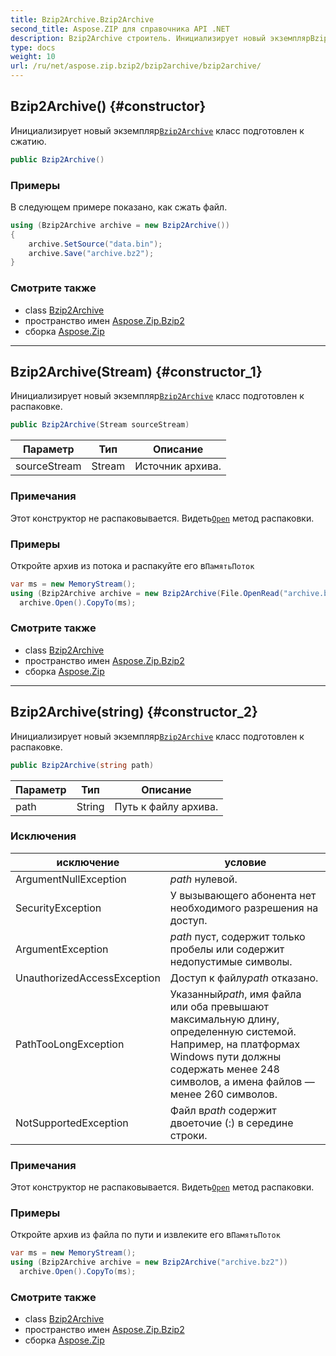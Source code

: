 ```yaml
---
title: Bzip2Archive.Bzip2Archive
second_title: Aspose.ZIP для справочника API .NET
description: Bzip2Archive строитель. Инициализирует новый экземплярBzip2Archive класс подготовлен к сжатию.
type: docs
weight: 10
url: /ru/net/aspose.zip.bzip2/bzip2archive/bzip2archive/
---
```

## Bzip2Archive() {#constructor}

Инициализирует новый экземпляр[`Bzip2Archive`](../) класс подготовлен к сжатию.

```csharp
public Bzip2Archive()
```

### Примеры

В следующем примере показано, как сжать файл.

```csharp
using (Bzip2Archive archive = new Bzip2Archive()) 
{
    archive.SetSource("data.bin");
    archive.Save("archive.bz2");
}
```

### Смотрите также

* class [Bzip2Archive](../)
* пространство имен [Aspose.Zip.Bzip2](../../bzip2archive/)
* сборка [Aspose.Zip](../../../)

---

## Bzip2Archive(Stream) {#constructor_1}

Инициализирует новый экземпляр[`Bzip2Archive`](../) класс подготовлен к распаковке.

```csharp
public Bzip2Archive(Stream sourceStream)
```

| Параметр | Тип | Описание |
| --- | --- | --- |
| sourceStream | Stream | Источник архива. |

### Примечания

Этот конструктор не распаковывается. Видеть[`Open`](../open/) метод распаковки.

### Примеры

Откройте архив из потока и распакуйте его в`ПамятьПоток`

```csharp
var ms = new MemoryStream();
using (Bzip2Archive archive = new Bzip2Archive(File.OpenRead("archive.bz2")))
  archive.Open().CopyTo(ms);
```

### Смотрите также

* class [Bzip2Archive](../)
* пространство имен [Aspose.Zip.Bzip2](../../bzip2archive/)
* сборка [Aspose.Zip](../../../)

---

## Bzip2Archive(string) {#constructor_2}

Инициализирует новый экземпляр[`Bzip2Archive`](../) класс подготовлен к распаковке.

```csharp
public Bzip2Archive(string path)
```

| Параметр | Тип | Описание |
| --- | --- | --- |
| path | String | Путь к файлу архива. |

### Исключения

| исключение | условие |
| --- | --- |
| ArgumentNullException | *path* нулевой. |
| SecurityException | У вызывающего абонента нет необходимого разрешения на доступ. |
| ArgumentException | *path* пуст, содержит только пробелы или содержит недопустимые символы. |
| UnauthorizedAccessException | Доступ к файлу*path* отказано. |
| PathTooLongException | Указанный*path*, имя файла или оба превышают максимальную длину, определенную системой. Например, на платформах Windows пути должны содержать менее 248 символов, а имена файлов — менее 260 символов. |
| NotSupportedException | Файл в*path* содержит двоеточие (:) в середине строки. |

### Примечания

Этот конструктор не распаковывается. Видеть[`Open`](../open/) метод распаковки.

### Примеры

Откройте архив из файла по пути и извлеките его в`ПамятьПоток`

```csharp
var ms = new MemoryStream();
using (Bzip2Archive archive = new Bzip2Archive("archive.bz2"))
  archive.Open().CopyTo(ms);
```

### Смотрите также

* class [Bzip2Archive](../)
* пространство имен [Aspose.Zip.Bzip2](../../bzip2archive/)
* сборка [Aspose.Zip](../../../)


